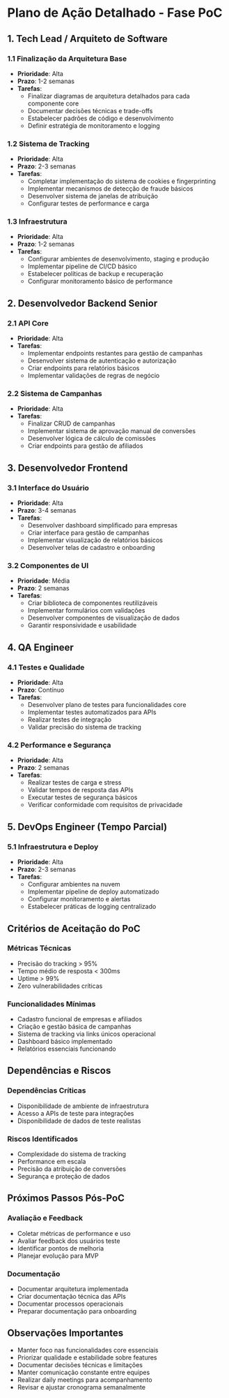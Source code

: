 # Plano de Ação Detalhado - Fase PoC

## 1. Tech Lead / Arquiteto de Software

### 1.1 Finalização da Arquitetura Base
- **Prioridade**: Alta
- **Prazo**: 1-2 semanas
- **Tarefas**:
  - Finalizar diagramas de arquitetura detalhados para cada componente core
  - Documentar decisões técnicas e trade-offs
  - Estabelecer padrões de código e desenvolvimento
  - Definir estratégia de monitoramento e logging

### 1.2 Sistema de Tracking
- **Prioridade**: Alta
- **Prazo**: 2-3 semanas
- **Tarefas**:
  - Completar implementação do sistema de cookies e fingerprinting
  - Implementar mecanismos de detecção de fraude básicos
  - Desenvolver sistema de janelas de atribuição
  - Configurar testes de performance e carga

### 1.3 Infraestrutura
- **Prioridade**: Alta
- **Prazo**: 1-2 semanas
- **Tarefas**:
  - Configurar ambientes de desenvolvimento, staging e produção
  - Implementar pipeline de CI/CD básico
  - Estabelecer políticas de backup e recuperação
  - Configurar monitoramento básico de performance

## 2. Desenvolvedor Backend Senior

### 2.1 API Core
- **Prioridade**: Alta
- **Tarefas**:
  - Implementar endpoints restantes para gestão de campanhas
  - Desenvolver sistema de autenticação e autorização
  - Criar endpoints para relatórios básicos
  - Implementar validações de regras de negócio

### 2.2 Sistema de Campanhas
- **Prioridade**: Alta
- **Tarefas**:
  - Finalizar CRUD de campanhas
  - Implementar sistema de aprovação manual de conversões
  - Desenvolver lógica de cálculo de comissões
  - Criar endpoints para gestão de afiliados

## 3. Desenvolvedor Frontend

### 3.1 Interface do Usuário
- **Prioridade**: Alta
- **Prazo**: 3-4 semanas
- **Tarefas**:
  - Desenvolver dashboard simplificado para empresas
  - Criar interface para gestão de campanhas
  - Implementar visualização de relatórios básicos
  - Desenvolver telas de cadastro e onboarding

### 3.2 Componentes de UI
- **Prioridade**: Média
- **Prazo**: 2 semanas
- **Tarefas**:
  - Criar biblioteca de componentes reutilizáveis
  - Implementar formulários com validações
  - Desenvolver componentes de visualização de dados
  - Garantir responsividade e usabilidade

## 4. QA Engineer

### 4.1 Testes e Qualidade
- **Prioridade**: Alta
- **Prazo**: Contínuo
- **Tarefas**:
  - Desenvolver plano de testes para funcionalidades core
  - Implementar testes automatizados para APIs
  - Realizar testes de integração
  - Validar precisão do sistema de tracking

### 4.2 Performance e Segurança
- **Prioridade**: Alta
- **Prazo**: 2 semanas
- **Tarefas**:
  - Realizar testes de carga e stress
  - Validar tempos de resposta das APIs
  - Executar testes de segurança básicos
  - Verificar conformidade com requisitos de privacidade

## 5. DevOps Engineer (Tempo Parcial)

### 5.1 Infraestrutura e Deploy
- **Prioridade**: Alta
- **Prazo**: 2-3 semanas
- **Tarefas**:
  - Configurar ambientes na nuvem
  - Implementar pipeline de deploy automatizado
  - Configurar monitoramento e alertas
  - Estabelecer práticas de logging centralizado

## Critérios de Aceitação do PoC

### Métricas Técnicas
- Precisão do tracking > 95%
- Tempo médio de resposta < 300ms
- Uptime > 99%
- Zero vulnerabilidades críticas

### Funcionalidades Mínimas
- Cadastro funcional de empresas e afiliados
- Criação e gestão básica de campanhas
- Sistema de tracking via links únicos operacional
- Dashboard básico implementado
- Relatórios essenciais funcionando

## Dependências e Riscos

### Dependências Críticas
- Disponibilidade de ambiente de infraestrutura
- Acesso a APIs de teste para integrações
- Disponibilidade de dados de teste realistas

### Riscos Identificados
- Complexidade do sistema de tracking
- Performance em escala
- Precisão da atribuição de conversões
- Segurança e proteção de dados

## Próximos Passos Pós-PoC

### Avaliação e Feedback
- Coletar métricas de performance e uso
- Avaliar feedback dos usuários teste
- Identificar pontos de melhoria
- Planejar evolução para MVP

### Documentação
- Documentar arquitetura implementada
- Criar documentação técnica das APIs
- Documentar processos operacionais
- Preparar documentação para onboarding

## Observações Importantes

- Manter foco nas funcionalidades core essenciais
- Priorizar qualidade e estabilidade sobre features
- Documentar decisões técnicas e limitações
- Manter comunicação constante entre equipes
- Realizar daily meetings para acompanhamento
- Revisar e ajustar cronograma semanalmente